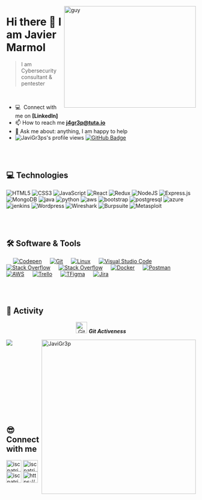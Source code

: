  <img align="right" height="270px" alt="guy" width="350" src="https://i.pinimg.com/originals/e4/26/70/e426702edf874b181aced1e2fa5c6cde.gif" /> </a>
 
### <h1>Hi there 👋 I am Javier Marmol</h1>

> I am Cybersecurity consultant & pentester
<br />

<!--- 🌱 &nbsp;I'm currently studying for Bsc. (Hons.) in IT at University of Moratuwa-->
- :computer: &nbsp;Connect with me on **[LinkedIn]**
- 📫 How to reach me **j4gr3p@tuta.io**
- 💬 Ask me about: anything, I am happy to help
- 	<img src="https://komarev.com/ghpvc/?username=iscpatricio92&label=Profile%20views&color=brightgreen&style=plastic" alt="JaviGr3ps's profile views" /> 
	<a href="https://github.com/JaviGr3p?tab=followers"><img src="https://img.shields.io/github/followers/JaviGr3p?label=Followers&style=social" alt="GitHub Badge"></a>
<br><br>

## 💻 Technologies 

<div>
  <img  alt="HTML5" src="https://img.shields.io/badge/html5-%23E34F26.svg?style=for-the-badge&logo=html5&logoColor=white"/>
  <img  alt="CSS3" src="https://img.shields.io/badge/css3-%231572B6.svg?style=for-the-badge&logo=css3&logoColor=white"/>
  <img  alt="JavaScript" src="https://img.shields.io/badge/javascript-%23323330.svg?style=for-the-badge&logo=javascript&logoColor=%23F7DF1E"/>
  <img  alt="React" src="https://img.shields.io/badge/react-%2320232a.svg?style=for-the-badge&logo=react&logoColor=%2361DAFB"/>
  <img  alt="Redux" src="https://img.shields.io/badge/redux-%23593d88.svg?style=for-the-badge&logo=redux&logoColor=white"/>  
  <img  alt="NodeJS" src="https://img.shields.io/badge/node.js-%2343853D.svg?style=for-the-badge&logo=node-dot-js&logoColor=white"/>
  <img  alt="Express.js" src="https://img.shields.io/badge/express.js-%23404d59.svg?style=for-the-badge&logo=express&logoColor=%2361DAFB"/>
  <img  alt="MongoDB" src ="https://img.shields.io/badge/MongoDB-%234ea94b.svg?style=for-the-badge&logo=mongodb&logoColor=white"/>
  <img  alt="java" src ="https://img.shields.io/badge/Java-ED8B00?style=for-the-badge&logo=java&logoColor=white"/>
  <img  alt="python" src ="https://img.shields.io/badge/Python-14354C?style=for-the-badge&logo=python&logoColor=white"/>
  <img  alt="aws" src ="https://img.shields.io/badge/Amazon_AWS-232F3E?style=for-the-badge&logo=amazon-aws&logoColor=white"/>
  <img  alt="bootstrap" src ="https://img.shields.io/badge/Bootstrap-563D7C?style=for-the-badge&logo=bootstrap&logoColor=white"/>
  <img  alt="postgresql" src="https://img.shields.io/badge/postgreSQL-4169E1.svg?style=for-the-badge&logo=postgresql&logoColor=white"/> 
  <img  alt="azure" src="https://img.shields.io/badge/Azure-0078D4?style=for-the-badge&logo=microsoftazure&logoColor=white" /> 
  <img  alt="jenkins" src="https://img.shields.io/badge/jenkins-D24939.svg?style=for-the-badge&logo=jenkins&logoColor=white" /> 
  <img  alt="Wordpress" src="https://img.shields.io/badge/Wordpress-21759B?style=for-the-badge&logo=wordpress&logoColor=white" /> 
  <img  alt="Wireshark" src="https://img.shields.io/badge/Wireshark-1679A7?style=for-the-badge&logo=Wireshark&logoColor=white" /> 
  <img  alt="Burpsuite" src="https://img.shields.io/badge/burpsuite-FF6633?style=for-the-badge&logo=burpsuite&logoColor=white" /> 
  <img  alt="Metasploit" src="https://img.shields.io/badge/metasploit-2596CD?style=for-the-badge&logo=metasploit&logoColor=white" /> 

 <br><br>
</div>

 ## 🛠️ Software & Tools
 
<p>
  &emsp;
    <a href="#"><img alt="Codepen" src="https://img.shields.io/badge/Codepen-000000?style=for-the-badge&logo=codepen&logoColor=white"></a>
  &emsp;
    <a href="#"><img alt="Git" src="https://img.shields.io/badge/Git-F05032?style=for-the-badge&logo=git&logoColor=white"></a>
  &emsp;
    <a href="#"><img alt="Linux" src="https://img.shields.io/badge/Linux-FCC624?style=for-the-badge&logo=linux&logoColor=black"></a>
  &emsp;
    <a href="#"><img alt="Visual Studio Code" src="https://img.shields.io/badge/Visual_Studio_Code-0078D4?style=for-the-badge&logo=visual%20studio%20code&logoColor=white"></a>
  &emsp;
    <a href="#"><img alt="Stack Overflow" src="https://img.shields.io/badge/Stack_Overflow-FE7A16?style=for-the-badge&logo=stack-overflow&logoColor=white"></a>
&emsp;
    <a href="#"><img alt="Stack Overflow" src="https://img.shields.io/badge/MacOS--9cf?style=for-the-badge&logo=apple&logoColor=white"></a>
    &emsp;
    <a href="#"><img alt="Docker" src="https://img.shields.io/badge/Docker-2CA5E0?style=for-the-badge&logo=docker&logoColor=white"></a>
     &emsp;
    <a href="#"><img alt="Postman" src="https://img.shields.io/badge/Postman-FF6C37?style=for-the-badge&logo=Postman&logoColor=white"></a>
     &emsp;
    <a href="#"><img alt="AWS" src="https://img.shields.io/badge/Amazon_AWS-232F3E?style=for-the-badge&logo=amazon-aws&logoColor=white"></a>
    &emsp;
    <a href="#"><img alt="Trello" src="https://img.shields.io/badge/Trello-0052CC?style=for-the-badge&logo=trello&logoColor=white"></a>
    &emsp;
     <a href="#"><img alt="TFigma" src="https://img.shields.io/badge/Figma-F24E1E?style=for-the-badge&logo=figma&logoColor=white"></a>
    &emsp; 
   <a href="#"><img alt="Jira" src="https://img.shields.io/badge/Jira-0052CC?style=for-the-badge&logo=Jira&logoColor=white"></a>
    &emsp;
    
</p>


<br><br>

## 🚥 Activity

<p align="center">
 <img src="https://media.giphy.com/media/W5eoZHPpUx9sapR0eu/giphy.gif" width="30" alt="Git"/>&nbsp;<i><b>Git Activeness</b></i>
</p>
 
<p>
<img align="left" src="[https://github-readme-stats.vercel.app/api/top-langs?username=JaviGr3p&layout=compact&show_icons=true&locale=en&layout=compact&theme=chartreuse-dark" />
</p>
<p>&nbsp;<img align="right" src="https://github-readme-stats.vercel.app/api?username=javigr3p&show_icons=true&locale=en&theme=chartreuse-dark" alt="JaviGr3p" width="410"/>
</p>

<br><br><br><br><br><br><br><br>

<br>

## 😎 Connect with me
<p align="left">
  
<a href="https://linkedin.com/in/javierred/" target="blank"><img align="center" src="https://www.svgrepo.com/show/448234/linkedin.svg" alt="iscpatricio92" height="30" width="40" /></a>
<a href="https://www.youtube.com/#" target="blank"><img align="center" src="https://www.svgrepo.com/show/475700/youtube-color.svg" alt="iscpatricio" height="30" width="40" /></a>
<a href="mailTo:isc.j4gr3p@tuta.io" target="blank"> <img align="center" src="https://www.svgrepo.com/show/349378/gmail.svg" alt="iscpatricio" height="30" width="40" /></a>
<a href="https://github.com/javigr3p" target="blank"> <img align="center" alt="https://github.com/iscpatricio92" src="https://www.svgrepo.com/show/512317/github-142.svg" height="30" width="40" /></a>
</p>
<br>

<br>
